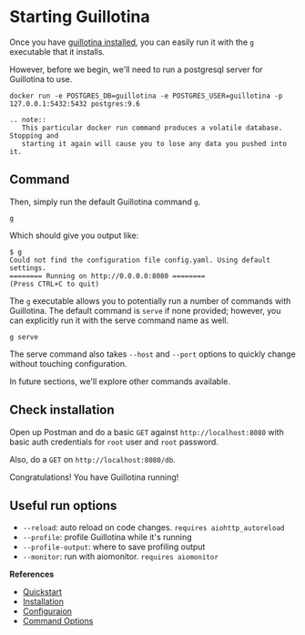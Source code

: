 # Starting Guillotina

Once you have [guillotina installed](./installation.html), you can easily run it
with the `g` executable that it installs.

However, before we begin, we'll need to run a postgresql server for Guillotina
to use.

```
docker run -e POSTGRES_DB=guillotina -e POSTGRES_USER=guillotina -p 127.0.0.1:5432:5432 postgres:9.6
```

```eval_rst
.. note::
   This particular docker run command produces a volatile database. Stopping and
   starting it again will cause you to lose any data you pushed into it.
```


## Command

Then, simply run the default Guillotina command `g`.

```
g
```

Which should give you output like:

```
$ g
Could not find the configuration file config.yaml. Using default settings.
======== Running on http://0.0.0.0:8080 ========
(Press CTRL+C to quit)
```

The `g` executable allows you to potentially run a number of commands with Guillotina.
The default command is `serve` if none provided; however, you can explicitly run it with the
serve command name as well.

```
g serve
```

The serve command also takes `--host` and `--port` options to quickly change
without touching configuration.

In future sections, we'll explore other commands available.

## Check installation

Open up Postman and do a basic `GET` against `http://localhost:8080` with
basic auth credentials for `root` user and `root` password.

Also, do a `GET` on `http://localhost:8080/db`.

Congratulations! You have Guillotina running!


## Useful run options

- `--reload`: auto reload on code changes. `requires aiohttp_autoreload`
- `--profile`: profile Guillotina while it's running
- `--profile-output`: where to save profiling output
- `--monitor`: run with aiomonitor. `requires aiomonitor`


**References**

  - [Quickstart](../../quickstart)
  - [Installation](../../installation/index)
  - [Configuraion](../../installation/configuration)
  - [Command Options](../../developer/commands)

